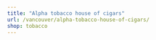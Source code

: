 ```yaml
---
title: "Alpha tobacco house of cigars"
url: /vancouver/alpha-tobacco-house-of-cigars/
shop: tobacco
---
```

